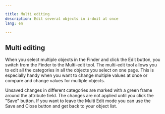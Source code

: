 ```yaml
---

title: Multi editing  
description: Edit several objects in i-doit at once  
lang: en

---
```


## Multi editing

When you select multiple objects in the Finder and click the Edit button, you switch from the Finder to the Multi-edit tool. The multi-edit tool allows you to edit all the categories in all the objects you select on one page. This is especially handy when you want to change multiple values at once or compare and change values for multiple objects.

Unsaved changes in different categories are marked with a green frame around the attribute field. The changes are not applied until you click the "Save" button. If you want to leave the Multi Edit mode you can use the Save and Close button and get back to your object list.
